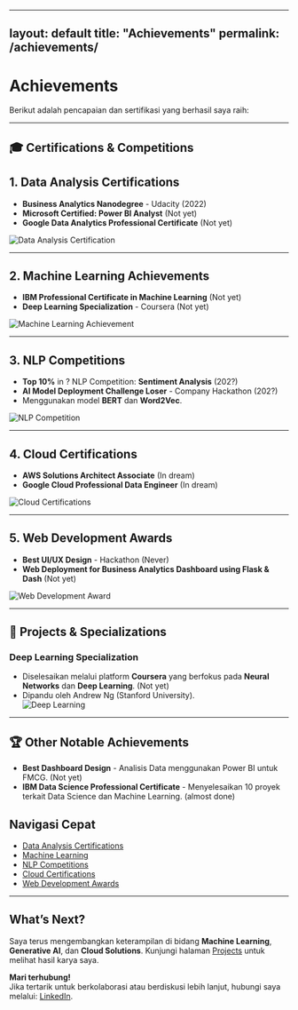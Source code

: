 
---
layout: default
title: "Achievements"
permalink: /achievements/
---

# Achievements  

Berikut adalah pencapaian dan sertifikasi yang berhasil saya raih:

---

## 🎓 **Certifications & Competitions**

### <h2 id="data-analysis-certifications">1. Data Analysis Certifications</h2>  
- **Business Analytics Nanodegree** - Udacity  (2022)
- **Microsoft Certified: Power BI Analyst** (Not yet)  
- **Google Data Analytics Professional Certificate** (Not yet)  

![Data Analysis Certification](../../assets/images/data-analysis-cert.png)

---

### <h2 id="machine-learning-achievements">2. Machine Learning Achievements</h2>  
- **IBM Professional Certificate in Machine Learning** (Not yet)  
- **Deep Learning Specialization** - Coursera (Not yet) 

![Machine Learning Achievement](../../assets/images/ml-achievement.png)

---

### <h2 id="nlp-competitions">3. NLP Competitions</h2>
- **Top 10%** in ? NLP Competition: **Sentiment Analysis** (202?)
- **AI Model Deployment Challenge Loser** - Company Hackathon (202?)   
- Menggunakan model **BERT** dan **Word2Vec**.

![NLP Competition](../../assets/images/nlp-competition.png)

---

### <h2 id="cloud-certifications">4. Cloud Certifications</h2>  
- **AWS Solutions Architect Associate** (In dream)  
- **Google Cloud Professional Data Engineer** (In dream)


![Cloud Certifications](../../assets/images/cloud-certification.png)

---

### <h2 id="web-development-awards">5. Web Development Awards</h2>  
- **Best UI/UX Design** - Hackathon (Never)  
- **Web Deployment for Business Analytics Dashboard using Flask & Dash** (Not yet)

![Web Development Award](../../assets/images/web-award.png)

---

## 🧠 **Projects & Specializations**

### **Deep Learning Specialization**
- Diselesaikan melalui platform **Coursera** yang berfokus pada **Neural Networks** dan **Deep Learning**. (Not yet)
- Dipandu oleh Andrew Ng (Stanford University).  
![Deep Learning](../../assets/images/deep-learning.png)

---

## 🏆 **Other Notable Achievements**
- **Best Dashboard Design** - Analisis Data menggunakan Power BI untuk FMCG. (Not yet)   
- **IBM Data Science Professional Certificate** - Menyelesaikan 10 proyek terkait Data Science dan Machine Learning. (almost done)


## Navigasi Cepat  
- [Data Analysis Certifications](#data-analysis-certifications)  
- [Machine Learning](#machine-learning-achievements)  
- [NLP Competitions](#nlp-competitions)  
- [Cloud Certifications](#cloud-certifications)  
- [Web Development Awards](#web-development-awards)


---

## **What’s Next?**
Saya terus mengembangkan keterampilan di bidang **Machine Learning**, **Generative AI**, dan **Cloud Solutions**. Kunjungi halaman [Projects](../projects/) untuk melihat hasil karya saya.

**Mari terhubung!**  
Jika tertarik untuk berkolaborasi atau berdiskusi lebih lanjut, hubungi saya melalui: [LinkedIn](https://linkedin.com/in/username).
